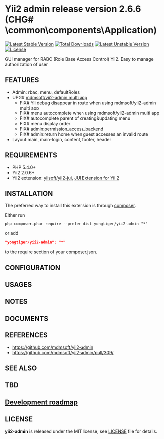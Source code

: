 # Yii2 admin release version 2.6.6 (CHG# \common\components\Application)

[![Latest Stable Version](https://poser.pugx.org/yongtiger/yii2-admin/v/stable)](https://packagist.org/packages/yongtiger/yii2-admin)
[![Total Downloads](https://poser.pugx.org/yongtiger/yii2-admin/downloads)](https://packagist.org/packages/yongtiger/yii2-admin) 
[![Latest Unstable Version](https://poser.pugx.org/yongtiger/yii2-admin/v/unstable)](https://packagist.org/packages/yongtiger/yii2-admin)
[![License](https://poser.pugx.org/yongtiger/yii2-admin/license)](https://packagist.org/packages/yongtiger/yii2-admin)

GUI manager for RABC (Role Base Access Control) Yii2. Easy to manage authorization of user


## FEATURES

* Admin: rbac, menu, defaultRoles
* UPG# [mdmsoft/yii2-admin multi app](https://github.com/mdmsoft/yii2-admin/pull/309/)
  - FIX# Yii debug disappear in route when using mdmsoft/yii2-admin multi app
  - FIX# menu autocomplete when using mdmsoft/yii2-admin multi app
  - FIX# autocomplete parent of creating&updating menu
  - FIX# menu display order
  - FIX# admin:permission_access_backend
  - FIX# admin:return home when guest accesses an invalid route
* Layout:main, main-login, content, footer, header


## REQUIREMENTS

* PHP 5.4.0+
* Yii2 2.0.6+
* Yii2 extension: [yiisoft/yii2-jui](https://github.com/yiisoft/yii2-jui), [JUI Extension for Yii 2](http://www.yiiframework.com/doc-2.0/ext-jui-index.html)


## INSTALLATION   

The preferred way to install this extension is through [composer](http://getcomposer.org/download/).

Either run

```
php composer.phar require --prefer-dist yongtiger/yii2-admin "*"
```

or add

```json
"yongtiger/yii2-admin": "*"
```

to the require section of your composer.json.


## CONFIGURATION


## USAGES


## NOTES


## DOCUMENTS


## REFERENCES

- https://github.com/mdmsoft/yii2-admin
- https://github.com/mdmsoft/yii2-admin/pull/309/


## SEE ALSO


## TBD


## [Development roadmap](docs/development-roadmap.md)


## LICENSE 
**yii2-admin** is released under the MIT license, see [LICENSE](https://opensource.org/licenses/MIT) file for details.